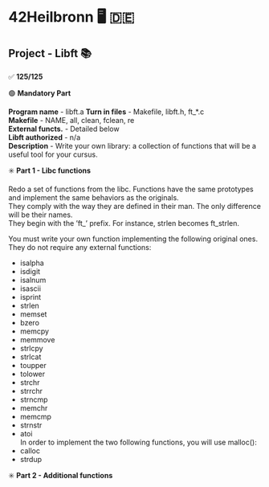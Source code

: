 # 42Heilbronn :desktop_computer: :de:

## Project - Libft :books:

:white_check_mark: **125/125**

:green_circle: **Mandatory Part**

**Program name** - libft.a 
**Turn in files** - Makefile, libft.h, ft_*.c\
**Makefile**      - NAME, all, clean, fclean, re\
**External functs.** - Detailed below\
**Libft authorized** -  n/a\
**Description**      - Write your own library: a collection of functions that will be a useful tool for your cursus.

:eight_spoked_asterisk: **Part 1 - Libc functions**

Redo a set of functions from the libc. Functions have the same prototypes and implement the same behaviors as the originals.\
They comply with the way they are defined in their man. The only difference will be their names.\
They begin with the ’ft_’ prefix. For instance, strlen becomes ft_strlen.

You must write your own function implementing the following original ones. They do not require any external functions:
- isalpha
- isdigit
- isalnum
- isascii
- isprint
- strlen
- memset
- bzero
- memcpy
- memmove
- strlcpy
- strlcat
- toupper
- tolower
- strchr
- strrchr
- strncmp
- memchr
- memcmp
- strnstr
- atoi\
In order to implement the two following functions, you will use malloc():
- calloc
- strdup

:eight_spoked_asterisk: **Part 2 - Additional functions**

